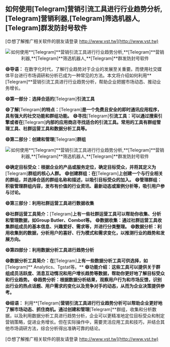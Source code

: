 ## **如何使用**[Telegram]**营销引流工具进行行业趋势分析,**[Telegram]**营销利器,**[Telegram]**筛选机器人,**[Telegram]**群发防封号软件**

[😍想了解推广相关软件的朋友请登录 http://www.vst.tw](http://www.vst.tw)

 <center><img src="https://vst.tw/MP4/tuiguang/png/4.png" alt="如何使用**[Telegram]**营销引流工具进行行业趋势分析,**[Telegram]**营销利器,**[Telegram]**筛选机器人,**[Telegram]**群发防封号软件"></center>

**😄导语：**
在数字化时代，了解行业趋势对于企业的发展至关重要。而使用社交媒体平台进行市场调研和分析已成为一种常见的方法。本文将介绍如何利用**[Telegram]**营销引流工具进行行业趋势分析，帮助企业把握市场动态、推动业务增长。

**😄第一部分：选择合适的**[Telegram]**引流工具**

**😄了解**[Telegram]**的特点：**[Telegram]**是一个免费且安全的即时通讯应用程序，具有强大的社交功能和群组功能。**
**😄寻找**[Telegram]**引流工具：可以通过搜索引擎或者在**[Telegram]**内部的应用商店寻找适合的引流工具。常用的工具有群组管理工具、社群运营工具和数据分析工具等。**

**😄第二部分：创建和管理**[Telegram]**群组**

 <center><img src="https://vst.tw/MP4/tuiguang/png/8.png" alt="如何使用**[Telegram]**营销引流工具进行行业趋势分析,**[Telegram]**营销利器,**[Telegram]**筛选机器人,**[Telegram]**群发防封号软件"></center>

**😄确定目标受众：根据企业的产品或服务定位，确定目标受众，并将其定义为**[Telegram]**群组的核心人群。**
**😄创建群组：在**[Telegram]**上创建一个与行业相关的群组，并选择合适的群组名称和描述，以吸引目标受众的加入。**
**😄管理群组：积极管理群组内容，发布有价值的行业资讯、最新动态或案例分析等，吸引用户参与讨论。**

**😄第三部分：利用社群运营工具进行数据收集**

**😄社群运营工具简介：**[Telegram]**上有一些社群运营工具可以帮助你收集、分析和管理数据，如Group Butler、Combot等。**
**😄数据收集：通过社群运营工具收集群组成员的基本信息、兴趣爱好、需求等，并进行分类整理。**
**😄数据分析：利用收集到的数据，分析用户的喜好、行为模式和需求变化，以推测行业的趋势和发展方向。**

**😄第四部分：利用数据分析工具进行趋势分析**

**😄数据分析工具简介：在**[Telegram]**上有一些数据分析工具可供选择，如**[Telegram]** Analytics、Tgstat等。**
**😄功能介绍：这些工具可以提供关于群组成员活跃度、消息互动情况和用户增长趋势等数据，帮助你更好地了解目标受众和行业趋势。**
**😄趋势分析：根据数据分析结果，观察用户行为和市场反馈，识别出行业的热点话题、用户需求的变化以及竞争对手的动态，从而为企业决策提供参考。**

**😄结语：**
利用**[Telegram]**营销引流工具进行行业趋势分析可以帮助企业更好地了解市场动态、抓住商机。通过创建和管理**[Telegram]**群组，收集和分析数据，以及利用数据分析工具进行趋势分析，企业可以更精准地定位目标受众和制定营销策略，促进业务增长。但在实际操作中，需要灵活应用工具和技巧，并结合其他市场调研方法，综合分析得出准确可靠的结论。

[😍想了解推广相关软件的朋友请登录 http://www.vst.tw](http://www.vst.tw)




